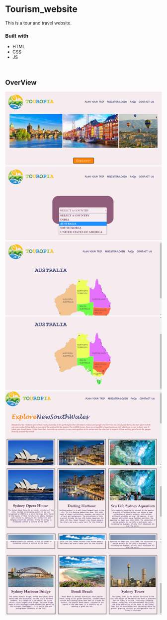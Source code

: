 
# Tourism_website
This is a tour and travel website.

### Built with
<ul>
  <li>HTML</li>
  <li>CSS</li>
  <li>JS</li>
 </ul>
 <br>
 <h2>OverView</h2>
 <img src = "1.png">
 <img src = "2.png">
 <img src = "3.png">
 <img src = "4.png">
 <img src = "5.png">  
 <img src = "6.png">  
 <img src = "7.png">
